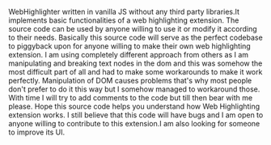WebHighlighter written in vanilla JS without any third party libraries.It implements basic functionalities of a web highlighting extension.
The source code can be used by anyone willing to use it or modify it according to their needs.
Basically this source code will serve as the perfect codebase to piggyback upon for anyone willing to make their own web highlighting extension.
I am using completely different approach from others as I am manipulating and breaking text nodes in the dom and this was somehow the most difficult part of all and had to make some workarounds to make it work perfectly. Manipulation of DOM causes problems that's why most people don't prefer to do it this way but I somehow managed to workaround those.
With time I will try to add comments to the code but till then bear with me please.
Hope this source code helps you understand how Web Highlighting extension works. I still believe that this code will have bugs and I am open to anyone willing to contribute to this extension.I am also looking for someone to improve its UI.



